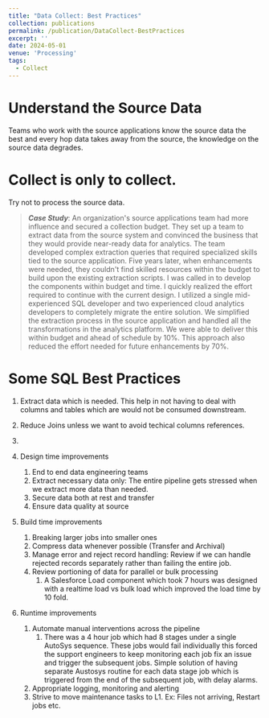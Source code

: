 ```yaml
---
title: "Data Collect: Best Practices"
collection: publications
permalink: /publication/DataCollect-BestPractices
excerpt: ''
date: 2024-05-01
venue: 'Processing'
tags:
  - Collect
---
```


# Understand the Source Data
Teams who work with the source applications know the source data the best and every hop data takes away from the source, the knowledge on the source data degrades.

# Collect is only to collect. 
Try not to process the source data. 

> ***Case Study***: An organization's source applications team had more influence and secured a collection budget. They set up a team to extract data from the source system and convinced the business that they would provide near-ready data for analytics. The team developed complex extraction queries that required specialized skills tied to the source application. Five years later, when enhancements were needed, they couldn't find skilled resources within the budget to build upon the existing extraction scripts. I was called in to develop the components within budget and time. I quickly realized the effort required to continue with the current design. I utilized a single mid-experienced SQL developer and two experienced cloud analytics developers to completely migrate the entire solution. We simplified the extraction process in the source application and handled all the transformations in the analytics platform. We were able to deliver this within budget and ahead of schedule by 10%. This approach also reduced the effort needed for future enhancements by 70%.

# Some SQL Best Practices
1. Extract data which is needed. This help in not having to deal with columns and tables which are would not be consumed downstream.
2. Reduce Joins unless we want to avoid techical columns references.
3. 


1. Design time improvements
    1. End to end data engineering teams
    2. Extract necessary data only: The entire pipeline gets stressed when we extract more data than needed. 
    3. Secure data both at rest and transfer
    4. Ensure data quality at source
2. Build time improvements
    1. Breaking larger jobs into smaller ones
    2. Compress data whenever possible (Transfer and Archival)
    3. Manage error and reject record handling: Review if we can handle rejected records separately rather than failing the entire job.
    4. Review portioning of data for parallel or bulk processing
        1. A Salesforce Load component which took 7 hours was designed with a realtime load vs bulk load which improved the load time by 10 fold.
3. Runtime improvements
    1. Automate manual interventions across the pipeline
        1. There was a 4 hour job which had 8 stages under a single AutoSys sequence. These jobs would fail individually this forced the support engineers to keep monitoring each job fix an issue and trigger the subsequent jobs. Simple solution of having separate Austosys routine for each data stage job which is triggered from the end of the subsequent job, with delay alarms. 
    2. Appropriate logging, monitoring and alerting
    3. Strive to move maintenance tasks to L1. Ex: Files not arriving, Restart jobs etc.
